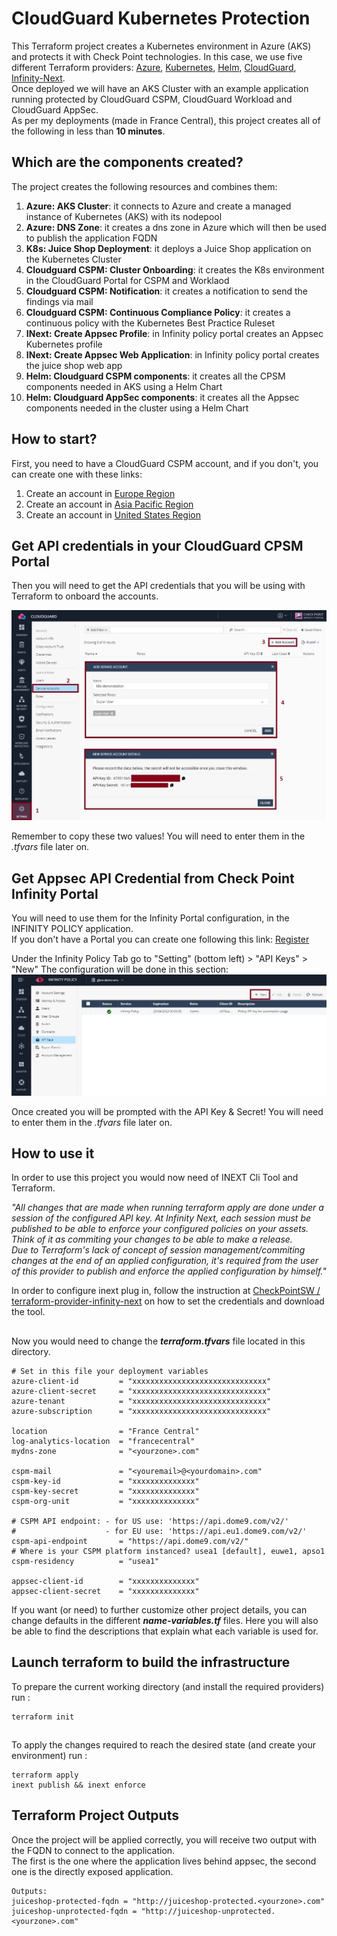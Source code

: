 # CloudGuard Kubernetes Protection
This Terraform project creates a Kubernetes environment in Azure (AKS) and protects it with Check Point technologies. In this case, we use five different Terraform providers: [Azure](https://registry.terraform.io/providers/hashicorp/azurerm/latest), [Kubernetes](https://registry.terraform.io/providers/hashicorp/kubernetes/latest), [Helm](https://registry.terraform.io/providers/hashicorp/helm/latest), [CloudGuard](https://registry.terraform.io/providers/dome9/dome9/latest), [Infinity-Next](https://registry.terraform.io/providers/CheckPointSW/infinity-next/1.0.0).     
Once deployed we will have an AKS Cluster with an example application running protected by CloudGuard CSPM, CloudGuard Workload and CloudGuard AppSec.      
As per my deployments (made in France Central), this project creates all of the following in less than __10 minutes__.    

## Which are the components created?
The project creates the following resources and combines them:
1. **Azure: AKS Cluster**: it connects to Azure and create a managed instance of Kubernetes (AKS) with its nodepool
2. **Azure: DNS Zone**: it creates a dns zone in Azure which will then be used to publish the application FQDN
3. **K8s: Juice Shop Deployment**: it deploys a Juice Shop application on the Kubernetes Cluster 
4. **Cloudguard CSPM: Cluster Onboarding**: it creates the K8s environment in the CloudGuard Portal for CSPM and Worklaod 
5. **Cloudguard CSPM: Notification**: it creates a notification to send the findings via mail
6. **Cloudguard CSPM: Continuous Compliance Policy**: it creates a continuous policy with the Kubernetes Best Practice Ruleset
7. **INext: Create Appsec Profile**: in Infinity policy portal creates an Appsec Kubernetes profile
8. **INext: Create Appsec Web Application**: in Infinity policy portal creates the juice shop web app
9. **Helm: Cloudguard CSPM components**: it creates all the CPSM components needed in AKS using a Helm Chart
10. **Helm: Cloudguard AppSec components**: it creates all the Appsec components needed in the cluster using a Helm Chart

## How to start?
First, you need to have a CloudGuard CSPM account, and if you don't, you can create one with these links:
1. Create an account in [Europe Region](https://secure.eu1.dome9.com/v2/register/invite)
2. Create an account in [Asia Pacific Region](https://secure.ap1.dome9.com/v2/register/invite)
3. Create an account in [United States Region](https://secure.dome9.com/v2/register/invite)

## Get API credentials in your CloudGuard CPSM Portal
Then you will need to get the API credentials that you will be using with Terraform to onboard the accounts.

![CSPM Service Account](/zimages/create-cpsm-serviceaccount.jpg)

Remember to copy these two values! You will need to enter them in the *.tfvars* file later on.

## Get Appsec API Credential from Check Point Infinity Portal
You will need to use them for the Infinity Portal configuration, in the INFINITY POLICY application.    
If you don't have a Portal you can create one following this link: [Register](https://portal.checkpoint.com/create-account)

Under the Infinity Policy Tab go to "Setting" (bottom left) > "API Keys" > "New"
The configuration will be done in this section:
![Appsec API Access](/zimages/create-appsec-service-account.jpg)

Once created you will be prompted with the API Key & Secret! You will need to enter them in the *.tfvars* file later on.

## How to use it
In order to use this project you would now need of INEXT Cli Tool and Terraform.

*"All changes that are made when running terraform apply are done under a session of the configured API key. At Infinity Next, each session must be published to be able to enforce your configured policies on your assets. Think of it as commiting your changes to be able to make a release.*      
*Due to Terraform's lack of concept of session management/commiting changes at the end of an applied configuration, it's required from the user of this provider to publish and enforce the applied configuration by himself."*

In order to configure inext plug in, follow the instruction at [CheckPointSW / terraform-provider-infinity-next](https://github.com/CheckPointSW/terraform-provider-infinity-next) on how to set the credentials and download the tool.

##
Now you would need to change the __*terraform.tfvars*__ file located in this directory.

```hcl
# Set in this file your deployment variables
azure-client-id         = "xxxxxxxxxxxxxxxxxxxxxxxxxxxxxx"
azure-client-secret     = "xxxxxxxxxxxxxxxxxxxxxxxxxxxxxx"
azure-tenant            = "xxxxxxxxxxxxxxxxxxxxxxxxxxxxxx"
azure-subscription      = "xxxxxxxxxxxxxxxxxxxxxxxxxxxxxx"

location                = "France Central"
log-analytics-location  = "francecentral"
mydns-zone              = "<yourzone>.com"

cspm-mail               = "<youremail>@<yourdomain>.com"
cspm-key-id             = "xxxxxxxxxxxxxx"
cspm-key-secret         = "xxxxxxxxxxxxxx"
cspm-org-unit           = "xxxxxxxxxxxxxx"

# CSPM API endpoint: - for US use: 'https://api.dome9.com/v2/'
#                    - for EU use: 'https://api.eu1.dome9.com/v2/'
cspm-api-endpoint       = "https://api.dome9.com/v2/"
# Where is your CSPM platform instanced? usea1 [default], euwe1, apso1
cspm-residency          = "usea1"

appsec-client-id        = "xxxxxxxxxxxxxx"
appsec-client-secret    = "xxxxxxxxxxxxxx"
```
If you want (or need) to further customize other project details, you can change defaults in the different __*name-variables.tf*__ files.
Here you will also be able to find the descriptions that explain what each variable is used for.

## Launch terraform to build the infrastructure
To prepare the current working directory (and install the required providers) run :
```hcl
terraform init 
```
##
To apply the changes required to reach the desired state (and create your environment) run :
```hcl
terraform apply
inext publish && inext enforce
```

## Terraform Project Outputs
Once the  project will be applied correctly, you will receive two output with the FQDN to connect to the application.     
The first is the one where the application lives behind appsec, the second one is the directly exposed application.     
```hcl
Outputs:
juiceshop-protected-fqdn = "http://juiceshop-protected.<yourzone>.com"
juiceshop-unprotected-fqdn = "http://juiceshop-unprotected.<yourzone>.com"
```
